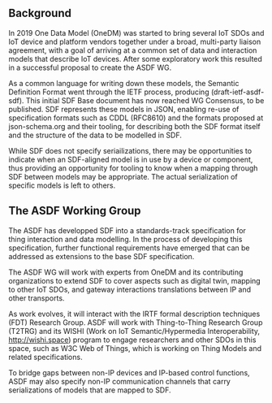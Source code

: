 Background
----------

In 2019 One Data Model (OneDM) was started to bring several IoT SDOs and IoT device and platform vendors together under a broad, multi-party liaison agreement, with a goal of arriving at a common set of data and interaction models that describe IoT devices.  After some exploratory work this resulted in a successful proposal to create the ASDF WG.

As a common language for writing down these models, the Semantic Definition Format went through the IETF process, producing (draft-ietf-asdf-sdf).  This initial SDF Base document has now reached WG Consensus, to be published.  SDF represents these models in JSON, enabling re-use of specification formats such as CDDL (RFC8610) and the formats proposed at json-schema.org and their tooling, for describing both the SDF format itself and the structure of the data to be modelled in SDF.

While SDF does not specify seriailizations, there may be opportunities
to indicate when an SDF-aligned model is in use by a device or
component, thus providing an opportunity for tooling to know when a
mapping through SDF between models may be appropriate.  The actual
serialization of specific models is left to others.

The ASDF Working Group
----------------------

The ASDF has developped SDF into a standards-track specification for thing interaction and data modelling.  In the process of developing this specification, further functional requirements have emerged that can be addressed as extensions to the base SDF specification.

The ASDF WG will work with experts from OneDM and its contributing organizations to extend SDF to cover aspects such as digital twin, mapping to other IoT SDOs, and gateway interactions translations between IP and other transports.

As work evolves, it will interact with the IRTF formal description techniques (FDT) Research Group.  ASDF will work with Thing-to-Thing Research Group (T2TRG) and its WISHI (Work on IoT Semantic/Hypermedia Interoperability, http://wishi.space) program to engage researchers and other SDOs in this space, such as W3C Web of Things, which is working on Thing Models and related specifications.

To bridge gaps between non-IP devices and IP-based control functions, ASDF may also specify non-IP communication channels that carry serializations of models that are mapped to SDF.

